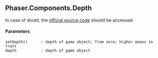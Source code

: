 ## Phaser.Components.Depth

In case of doubt, the [official source code](https://github.com/photonstorm/phaser) should be accessed.

#### Parameters

```
setDepth()      : depth of game object; from zero; higher means in front
depth           : depth of game object
```
